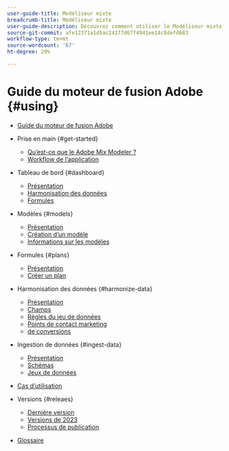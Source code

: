 ```yaml
---
user-guide-title: Modéliseur mixte
breadcrumb-title: Modéliseur mixte
user-guide-description: Découvrez comment utiliser le Modéliseur mixte.
source-git-commit: afe12371a1d5ac24377d67f4941ee14c8defd683
workflow-type: tm+mt
source-wordcount: '67'
ht-degree: 29%

---
```



# Guide du moteur de fusion Adobe {#using}

+ [Guide du moteur de fusion Adobe](overview.md)

+ Prise en main {#get-started}
   + [Qu’est-ce que le Adobe Mix Modeler ?](get-started/about.md)
   + [Workflow de l’application](get-started/workflow.md)

+ Tableau de bord {#dashboard}
   + [Présentation](dashboard/overview.md)
   + [Harmonisation des données](dashboard/harmonized-data.md)
   + [Formules](dashboard/plans.md)

+ Modèles {#models}
   + [Présentation](models/overview.md)
   + [Création d’un modèle](models/create.md)
   + [Informations sur les modèles](models/insights.md)

+ Formules {#plans}
   + [Présentation](plans/overview.md)
   + [Créer un plan](plans/create.md)

+ Harmonisation des données {#harmonize-data}
   + [Présentation](harmonize-data/overview.md)
   + [Champs](harmonize-data/fields.md)
   + [Règles du jeu de données](harmonize-data/dataset-rules.md)
   + [Points de contact marketing](harmonize-data/marketing-touchpoints.md)
   + [de conversions](harmonize-data/conversions.md)

+ Ingestion de données {#ingest-data}
   + [Présentation](ingest-data/overview.md)
   + [Schémas](ingest-data/schemas.md)
   + [Jeux de données](ingest-data/datasets.md)

+ [Cas d’utilisation](use-cases.md)


<!-- Admin integration with AEP not part of first release

+ Administration {#administration}
  + [Overview](administration/overview.md)
  + [Policies](administration/policies.md)
  + [Audits](administration/audits.md)
  
-->


+ Versions {#releaes}
   + [Dernière version](releases/latest.md)
   + [Versions de 2023](releases/2023.md)
   + [Processus de publication](releases/releases.md)

+ [Glossaire](glossary.md)

